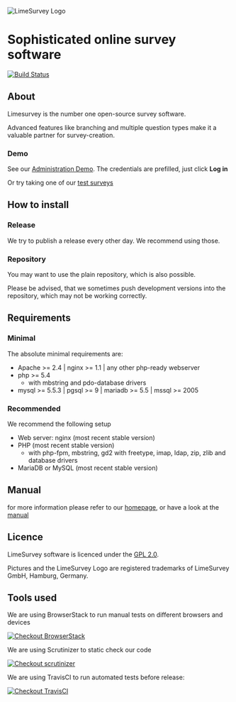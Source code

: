 ![LimeSurvey Logo](https://www.limesurvey.org/images/logos/logo_main.png)
# Sophisticated online survey software
[![Build Status](https://travis-ci.org/LimeSurvey/LimeSurvey.svg?branch=master)](https://travis-ci.org/LimeSurvey/LimeSurvey/)


## About
Limesurvey is the number one open-source survey software.

Advanced features like branching and multiple question types make it a valuable partner for survey-creation.

### Demo

See our [Administration Demo](http://demo.limesurvey.org/index.php?r=admin/authentication/sa/login).
The credentials are prefilled, just click **Log in**

Or try taking one of our [test surveys](https://survey.limesurvey.org/index.php?sid=78184&lang=en)


## How to install

### Release
We try to publish a release every other day.
We recommend using those.

### Repository
You may want to use the plain repository, which is also possible.

Please be advised, that we sometimes push development versions into the repository, which may not be working correctly.

## Requirements

### Minimal
The absolute minimal requirements are:
 - Apache >= 2.4 | nginx >= 1.1 | any other php-ready webserver
 - php >= 5.4
    - with mbstring and pdo-database drivers
 - mysql >= 5.5.3 | pgsql >= 9 | mariadb >= 5.5  | mssql >= 2005

### Recommended
We recommend the following setup
 - Web server: nginx (most recent stable version)
 - PHP (most recent stable version)
    - with php-fpm, mbstring, gd2 with freetype, imap, ldap, zip, zlib and database drivers
 - MariaDB or MySQL (most recent stable version)

## Manual
for more information please refer to our [homepage](http://www.limesurvey.org), or have a look at the [manual](http://manual.limesurvey.org) 

## Licence
LimeSurvey software is licenced under the [GPL 2.0](https://www.gnu.org/licenses/old-licenses/gpl-2.0.en.html).

Pictures and the LimeSurvey Logo are registered trademarks of LimeSurvey GmbH, Hamburg, Germany.

## Tools used
We are using BrowserStack to run manual tests on different browsers and devices

[![](https://raw.githubusercontent.com/LimeSurvey/LimeSurvey/master/docs/contributions/browserstack-logo.png "Checkout BrowserStack")](https://www.browserstack.com/)

We are using Scrutinizer to static check our code

[![](https://raw.githubusercontent.com/LimeSurvey/LimeSurvey/master/docs/contributions/scrutinizer-logo.png "Checkout scrutinizer")](https://scrutinizer-ci.com/)

We are using TravisCI to run automated tests before release:

[![](https://raw.githubusercontent.com/LimeSurvey/LimeSurvey/master/docs/contributions/travisci-logo.png "Checkout TravisCI")](https://travis-ci.org/)

